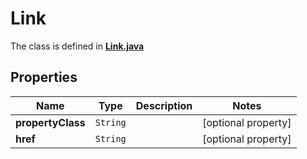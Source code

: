 

# Link

The class is defined in **[Link.java](../../src/main/java/org/openapitools/model/Link.java)**

## Properties

Name | Type | Description | Notes
------------ | ------------- | ------------- | -------------
**propertyClass** | `String` |  |  [optional property]
**href** | `String` |  |  [optional property]




